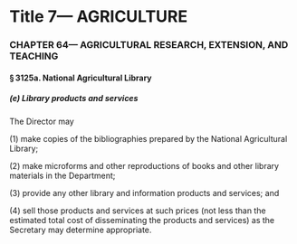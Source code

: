 
# Title 7— AGRICULTURE
### CHAPTER 64— AGRICULTURAL RESEARCH, EXTENSION, AND TEACHING
#### § 3125a. National Agricultural Library
##### (e) Library products and services

The Director may

(1) make copies of the bibliographies prepared by the National Agricultural Library;

(2) make microforms and other reproductions of books and other library materials in the Department;

(3) provide any other library and information products and services; and

(4) sell those products and services at such prices (not less than the estimated total cost of disseminating the products and services) as the Secretary may determine appropriate.
